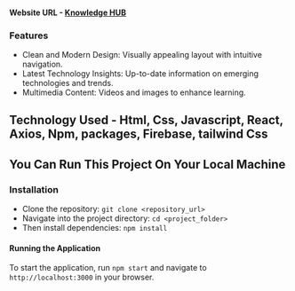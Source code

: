 #### Website URL - [Knowledge HUB](https://euphonious-centaur-a9c57b.netlify.app/)

### Features
- Clean and Modern Design: Visually appealing layout with intuitive navigation.
- Latest Technology Insights: Up-to-date information on emerging technologies and trends.
- Multimedia Content: Videos and images to enhance learning.

## Technology Used - Html, Css, Javascript, React, Axios, Npm, packages, Firebase, tailwind Css

## You Can Run This Project On Your Local Machine
### Installation
- Clone the repository: `git clone <repository_url>`
- Navigate into the project directory: `cd <project_folder>`
- Then install dependencies: `npm install`
#### Running the Application
To start the application, run `npm start` and navigate to `http://localhost:3000` in your browser.
